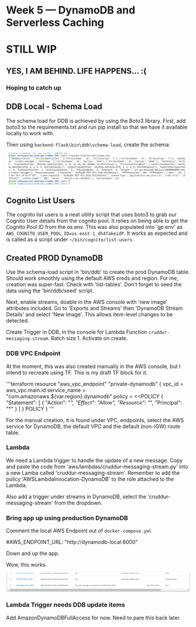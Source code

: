 # Week 5 — DynamoDB and Serverless Caching

# STILL WIP #
## YES, I AM BEHIND. LIFE HAPPENS...  :( ##
### Hoping to catch up ###
## DDB Local - Schema Load

The schema load for DDB is achieved by using the Boto3 library.  First, add boto3 to the requirements.txt and run pip install so that we have it available locally to work with.

<Show this>

Then using `backend-flask\bin\ddb\schema-load`, create the schema:



![DDB schema load](assets/ddb-schema-load-works.png)




## Cognito List Users

The cognito list users is a neat utility script that uses boto3 to grab our Cognito User details from the cognito pool. It relies on being able to get the Cognito Pool ID from the os.env.  This was also populated into 'gp env' as `AWS_COGNITO_USER_POOL_ID=us-east-1_dh4fakeidP`.  It works as expected and is called as a script under `~/bin/cognito/list-users`.



## Created PROD DynamoDB

Use the schema-load script in 'bin/ddb' to create the prod DynamoDB table.  Should work smoothly using the default AWS creds and region.  For me, creation was super-fast.   Check with 'list-tables'.  Don't forget to seed the data using the 'bin/ddb/seed' script.

Next, enable streams, doable in the AWS console with 'new image' attributes included.  Go to 'Exports and Streams' then 'DynamoDB Stream Details' and select 'New Image'.  This allows item-level changes to be detected.

Create Trigger in DDB, in the console for Lambda Function `cruddur-messaging-stream`.  Batch size 1.  Activate on create.


### DDB VPC Endpoint ###

At the moment, this was also created manually in the AWS console, but I intend to recreate using TF.  This is my draft TF block for it.

'''terraform
  resource "aws_vpc_endpoint" "private-dynamodb" {
    vpc_id = aws_vpc.main.id
    service_name = "com.amazonaws.${var.region}.dynamodb"
    policy = <<POLICY
    {
    "Statement": [
        {
        "Action": "*",
        "Effect": "Allow",
        "Resource": "*",
        "Principal": "*"
        }
    ]
    }
    POLICY
  }
'''

For the manual creation, it is found under VPC, endpoints, select the AWS service for DynamoDB, the default VPC and the default (non-IGW) route table.

### Lambda ###

We need a Lambda trigger to handle the update of a new message.  Copy and paste the code from 'aws/lambdas/cruddur-messaging-stream.py' into a new Lamba called 'cruddur-messaging-stream'.  Remember to add the policy 'AWSLambdaInvocation-DynamoDB' to the role attached to the Lambda.

Also add a trigger under streams in DynamoDB, select the 'cruddur-messaging-stream' from the dropdown.

### Bring app up using production DynamoDB ###

Comment the local AWS Endpoint out of `docker-compose.yml`

#AWS_ENDPOINT_URL: "http://dynamodb-local:8000"

Down and up the app.

Wow, this works.

![DDB prod works ](assets/ddb-prod-works.png) 

### Lambda Trigger needs DDB update items ###

Add AmazonDynamoDBFullAccess for now.  Need to pare this back later.